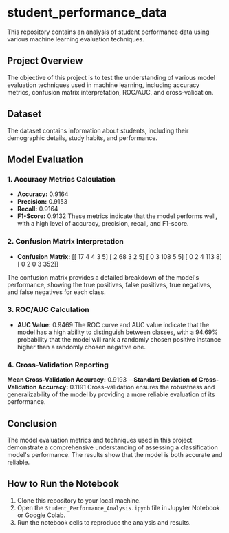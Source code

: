 # student_performance_data
  This repository contains an analysis of student performance data using various machine learning evaluation techniques.
## Project Overview
  The objective of this project is to test the understanding of various model evaluation techniques used in machine learning, including accuracy metrics, confusion matrix interpretation, ROC/AUC, and cross-validation.
## Dataset
  The dataset contains information about students, including their demographic details, study habits, and performance.
## Model Evaluation
  ### 1. Accuracy Metrics Calculation
  - **Accuracy:** 0.9164
  - **Precision:** 0.9153
  - **Recall:** 0.9164
  - **F1-Score:** 0.9132
These metrics indicate that the model performs well, with a high level of accuracy, precision, recall, and F1-score.
  ### 2. Confusion Matrix Interpretation
  - **Confusion Matrix:**
    [[ 17 4 4 3 5]
    [ 2 68 3 2 5]
    [ 0 3 108 5 5]
    [ 0 2 4 113 8]
    [ 0 2 0 3 352]]

The confusion matrix provides a detailed breakdown of the model's performance, showing the true positives, false positives, true negatives, and false negatives for each class.
### 3. ROC/AUC Calculation
- **AUC Value:** 0.9469
  The ROC curve and AUC value indicate that the model has a high ability to distinguish between classes, with a 94.69% probability that the model will rank a randomly chosen positive instance higher than a randomly chosen negative one.
### 4. Cross-Validation Reporting
  **Mean Cross-Validation Accuracy:** 0.9193
  --**Standard Deviation of Cross-Validation Accuracy:** 0.1191
      Cross-validation ensures the robustness and generalizability of the model by providing a more reliable evaluation of its performance.
## Conclusion
  The model evaluation metrics and techniques used in this project demonstrate a comprehensive understanding of assessing a classification model's performance. The results show that the model is both accurate and reliable.

## How to Run the Notebook

1. Clone this repository to your local machine.
2. Open the `Student_Performance_Analysis.ipynb` file in Jupyter Notebook or Google Colab.
3. Run the notebook cells to reproduce the analysis and results.





